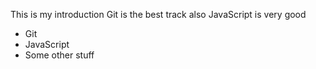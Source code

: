 This is my introduction
Git is the best track also JavaScript is very good

* Git
* JavaScript
* Some other stuff
